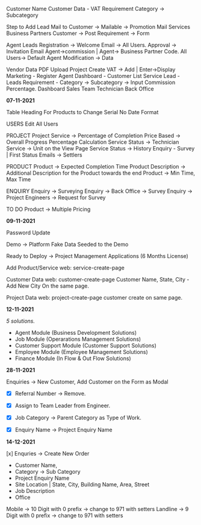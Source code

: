 Customer Name
Customer Data - VAT
Requirement Category -> Subcategory

Step to Add Lead
Mail to Customer -> Mailable -> Promotion Mail
Services
Business Partners
Customer -> Post Requirement -> Form

Agent
Leads
Registration -> Welcome Email -> All Users.
Approval -> Invitation Email
Agent->commission | Agent-> Business Partner Code.
All Users-> Default Agent
Modification -> Data

Vendor Data
PDF Upload Project Create VAT -> Add | Enter->Display Marketing - Register Agent Dashboard - Customer List Service Lead - Leads Requirement - Category -> Subcategory -> Input Commission Percentage. Dashboard Sales Team Technician Back Office

**07-11-2021**

Table Heading For Products to Change
Serial No
Date Format

USERS
Edit All Users

PROJECT
Project Service -> Percentage of Completion
Price Based -> Overall Progress Percentage Calculation
Service Status -> Technician Service -> Unit on the View Page Service Status -> History Enquiry - Survey | First Status Emails -> Settlers

PRODUCT
Product -> Expected Completion Time
Product Description -> Additional Description for the Product towards the end
Product -> Min Time, Max Time

ENQUIRY
Enquiry -> Surveying Enquiry -> Back Office -> Survey Enquiry -> Project Engineers -> Request for Survey

TO DO Product -> Multiple Pricing

**09-11-2021**

Password Update

Demo -> Platform
Fake Data Seeded to the Demo

Ready to Deploy -> Project Management Applications (6 Months License)

Add Product/Service web: service-create-page

Customer Data web: customer-create-page
Customer Name,
State, City - Add New City On the same page.

Project Data web: project-create-page
customer create on same page.

**12-11-2021**

_5 solutions._

-   Agent Module (Business Development Solutions)
-   Job Module (Operarations Management Solutions)
-   Customer Support Module (Customer Support Solutions)
-   Employee Module (Employee Management Solutions)
-   Finance Module (In Flow & Out Flow Solutions)

**28-11-2021**

Enquiries -> New Customer, Add Customer on the Form as Modal

-   [x] Referral Number -> Remove.
-   [x] Assign to Team Leader from Engineer.

-   [x] Job Category -> Parent Category as Type of Work.
-   [x] Enquiry Name -> Project Enquiry Name

**14-12-2021**

[x] Enquries -> Create New Order

-   Customer Name,
-   Category -> Sub Category
-   Project Enquiry Name
-   Site Location | State, City, Building Name, Area, Street
-   Job Description
-   Office

Mobile -> 10 Digit with 0 prefix -> change to 971 with setters
Landline -> 9 Digit with 0 prefix -> change to 971 with setters
